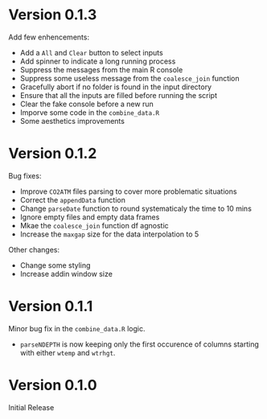 # Version 0.1.3

Add few enhencements:
- Add a `All` and `Clear` button to select inputs
- Add spinner to indicate a long running process
- Suppress the messages from the main R console
- Suppress some useless message from the `coalesce_join` function
- Gracefully abort if no folder is found in the input directory
- Ensure that all the inputs are filled before running the script
- Clear the fake console before a new run
- Imporve some code in the `combine_data.R`
- Some aesthetics improvements

# Version 0.1.2

Bug fixes:
- Improve `CO2ATM` files parsing to cover more problematic situations
- Correct the `appendData` function
- Change `parseDate` function to round systematicaly the time to 10 mins
- Ignore empty files and empty data frames
- Mkae the `coalesce_join` function df agnostic
- Increase the `maxgap` size for the data interpolation to 5

Other changes:
- Change some styling
- Increase addin window size

# Version 0.1.1

Minor bug fix in the `combine_data.R` logic.

- `parseNDEPTH` is now keeping only the first occurence of columns starting with either `wtemp` and `wtrhgt`.


# Version 0.1.0

Initial Release
